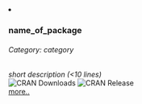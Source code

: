 
<!-- 1) Once you completed/replaced the indicated values, 
     insert this chunk in the following file: /content/rpkg.md 
     2) Download the Template from the website (or get it from the GitHub repo)
     3) Copy the modified template 'pkg-template.md' (renamed to '<package name>.md') into the folder /contnent/packages/ -->
      
<li style="margin: 40px;">
  <h3 class="name">name_of_package</h3> <!-- Replace <name_of_package> by the package name-->
  <h6 class="Category">Category: category</h6> <!-- Replace <category> by the package name-->
  <i class="Description">short description (<10 lines) </i> <br> <!-- Add short description -->
  <img src="https://cranlogs.r-pkg.org/badges/pkg" alt="CRAN Downloads" /> <!-- Replace <pkg> by the package name-->
  <img src="https://www.r-pkg.org/badges/last-release/pkg" alt="CRAN Release" /> <br> <!-- Replace <pkg> by the package name-->
  <a href="/packages/pkg"> more.. </a> <!-- Replace <pkg> by the package name-->
</li> 

    